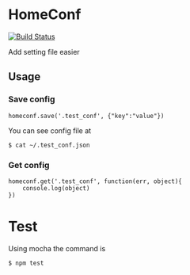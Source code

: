HomeConf
=========

[![Build Status](https://travis-ci.org/ushios/node-homeconf.svg?branch=master)](https://travis-ci.org/ushios/node-homeconf)

Add setting file easier

Usage
-----

### Save config

    homeconf.save('.test_conf', {"key":"value"})

You can see config file at

    $ cat ~/.test_conf.json

### Get config

    homeconf.get('.test_conf', function(err, object){
        console.log(object)
    })

Test
=====

Using mocha the command is

    $ npm test